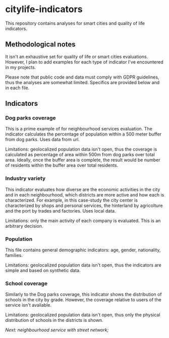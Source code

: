 # citylife-indicators

This repository contains analyses for smart cities and quality of life indicators. 

## Methodological notes

It isn't an exhaustive set for quality of life or smart cities evaluations. However, I plan to add examples for each type of indicator I've encountered in my projects. 

Please note that public code and data must comply with GDPR guidelines, thus the analyses are somewhat limited. Specifics are provided below and in each file. 


## Indicators

### Dog parks coverage
This is a prime example of for neighbourhood services evaluation. The indicator calculates the percentage of population within a 500 meter buffer from dog parks. 
Uses data from url.  

Limitations: geolocalized population data isn't open, thus the coverage is calculated as percentage of area within 500m from dog parks over total area. Ideally, once the buffer area is complete, the result would be number of residents within the buffer area over total residents.  

### Industry variety
This indicator evaluates how diverse are the economic activities in the city and in each neighbourhood, which districts are more active and how each is characterized. For example, in this case-study the city center is characterized by shops and personal services, the hinterland by agricolture and the port by trades and factories. 
Uses local data. 

Limitations: only the main activity of each company is evaluated. This is an arbitrary decision. 

### Population
This file contains general demographic indicators: age, gender, nationality, families. 

Limitations: geolocalized population data isn't open, thus the indicators are simple and based on synthetic data. 

### School coverage
Similarly to the Dog parks coverage, this indicator shows the distribution of schools in the city by grade. However, the coverage relative to users of the service isn't available.

Limitations: geolocalized population data isn't open, thus only the physical distribution of schools in the districts is shown. 

  
*Next: neighbourhood service with street network;*
